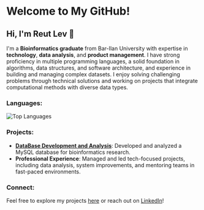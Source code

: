 # Welcome to My GitHub!

## Hi, I'm Reut Lev 👋

I'm a **Bioinformatics graduate** from Bar-Ilan University with expertise in **technology**, **data analysis**, and **product management**. I have strong proficiency in multiple programming languages, a solid foundation in algorithms, data structures, and software architecture, and experience in building and managing complex datasets. I enjoy solving challenging problems through technical solutions and working on projects that integrate computational methods with diverse data types.

### Languages:
  <img src="https://github-readme-stats.vercel.app/api/top-langs/?username=reutlev98&layout=compact&hide=html,css&hide_progress=true&bg_color=0d1117&title_color=ff69b4&text_color=ffffff&icon_color=79ff97&border_color=ffffff&hide_title=true&hide_border=true" alt="Top Languages">

### Projects:
- **[DataBase Development and Analysis](https://github.com/reutlev98/CRISPR-Database-Development-Analysis-Project.git)**: Developed and analyzed a MySQL database for bioinformatics research.
- **Professional Experience**: Managed and led tech-focused projects, including data analysis, system improvements, and mentoring teams in fast-paced environments.

### Connect:
Feel free to explore my projects [here](https://github.com/reutlev98?tab=repositories) or reach out on [LinkedIn](https://www.linkedin.com/in/reut-lev-55509b250/)!
